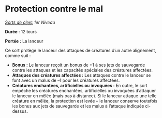 # Protection contre le mal


*[Sorts de clerc](../Sorts_de_clerc.md) 1er Niveau*

**Durée :** 12 tours

**Portée :** La lanceur

Ce sort protège le lanceur des attaques de créatures d’un autre
alignement, comme suit :

  - **Bonus :** Le lanceur reçoit un bonus de +1 à ses jets de
    sauvegarde contre les attaques et les capacités spéciales des
    créatures affectées.
  - **Attaques des créatures affectées :** Les attaques contre le
    lanceur se font avec un malus de –1 pour les créatures affectées.
  - **Créatures enchantées, artificielles ou invoquées :** En outre, le
    sort empêche les créatures enchantées, artificielles ou invoquées
    d’attaquer le lanceur en mêlée (mais pas à distance). Si le
    lanceur attaque une telle créature en mêlée, la protection est levée
    – le lanceur conserve toutefois les bonus aux jets de sauvegarde et
    les malus à l’attaque indiqués ci-dessus.